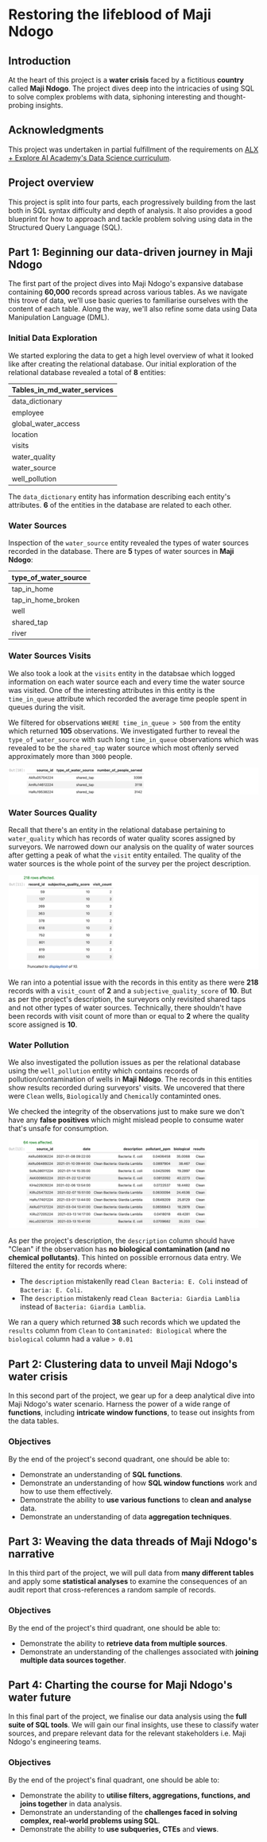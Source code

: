 # Restoring the lifeblood of Maji Ndogo
## Introduction
At the heart of this project is a **water crisis** faced by a fictitious **country** called **Maji Ndogo**. The project dives deep into the intricacies of using SQL to solve complex problems with data, siphoning interesting and thought-probing insights.

## Acknowledgments
This project was undertaken in partial fulfillment of the requirements on [ALX + Explore AI Academy's Data Science curriculum](https://www.explore.ai/learn/courses/data-science). 

## Project overview
This project is split into four parts, each progressively building from the last both in SQL syntax difficulty and depth of analysis. It also provides a good blueprint for how to approach and tackle problem solving using data in the Structured Query Language (SQL).

## Part 1: Beginning our data-driven journey in Maji Ndogo
The first part of the project dives into Maji Ndogo's expansive database containing **60,000** records spread across various tables. As we navigate this trove of data, we'll use basic queries to familiarise ourselves with the content of each table. Along the way, we'll also refine some data using Data Manipulation Language (DML).

### Initial Data Exploration
We started exploring the data to get a high level overview of what it looked like after creating the relational database. Our initial exploration of the relational database revealed a total of **8** entities:

| Tables_in_md_water_services |
| --------------------------- |
| data_dictionary                                        |
| employee                                               |
| global_water_access                                    |
| location                                               |
| visits                                                 |
| water_quality                                          |
| water_source                                           |
| well_pollution                                         |

The `data_dictionary` entity has information describing each entity's attributes. **6** of the entities in the database are related to each other.

### Water Sources
Inspection of the `water_source` entity revealed the types of water sources recorded in the database. There are **5** types of water sources in **Maji Ndogo**:

| type_of_water_source |
| -------------------- |
| tap_in_home                              |
| tap_in_home_broken                       |
| well                                     |
| shared_tap                               |
| river                                    |

### Water Sources Visits
We also took a look at the `visits` entity in the databsae which logged information on each water source each and every time the water source was visited. One of the interesting attributes in this entity is the `time_in_queue` attribute which recorded the average time people spent in queues during the visit.

We filtered for observations `WHERE time_in_queue > 500` from the entity which returned **105** observations. We investigated further to reveal the `type_of_water_source` with such long `time_in_queue` observations which was revealed to be the `shared_tap` water source which most oftenly served approximately more than `3000` people.

![shared taps](assets/shared_taps.png)

### Water Sources Quality
Recall that there's an entity in the relational database pertaining to `water_quality` which has records of water quality scores assigned by surveyors. We narrowed down our analysis on the quality of water sources after getting a peak of what the `visit` entity entailed. The quality of the water sources is the whole point of the survey per the project description.

![water quality](assets/water_quality.png)

We ran into a potential issue with the records in this entity as there were **218** records with a `visit_count` of **2** and a  `subjective_quality_score` of **10**. But as per the project's description, the surveyors only revisited shared taps and not other types of water sources. Technically, there shouldn't have been records with visit count of more than or equal to **2** where the quality score assigned is **10**.

### Water Pollution
We also investigated the pollution issues as per the relational database using the `well_pollution` entity which contains records of pollution/contamination of wells in **Maji Ndogo**. The records in this entities show results recorded during surveyors' visits. We uncovered that there were `Clean` wells, `Biological`ly and `Chemical`ly contaminted ones.

We checked the integrity of the observations just to make sure we don't have any **false positives** which might mislead people to consume water that's unsafe for consumption.

![well pollution](assets/well_pollution.png)

As per the project's description, the `description` column should have "Clean" if the observation has **no biological contamination (and no chemical pollutants)**. This hinted on possible errornous data entry. We filtered the entity for records where:

- The `description` mistakenlly read `Clean Bacteria: E. Coli` instead of `Bacteria: E. Coli`.
- The `description` mistakenly read `Clean Bacteria: Giardia Lamblia` instead of `Bacteria: Giardia Lamblia`.

We ran a query which returned **38** such records which we updated the `results` column from `Clean` to `Contaminated: Biological` where the `biological` column had a value `> 0.01`

## Part 2: Clustering data to unveil Maji Ndogo's water crisis
In this second part of the project, we gear up for a deep analytical dive into Maji Ndogo's water scenario. Harness the power of a wide range of **functions**, including **intricate window functions**, to tease out insights from the data tables.

### Objectives
By the end of the project's second quadrant, one should be able to:
- Demonstrate an understanding of **SQL functions**.
- Demonstrate an understanding of how **SQL window functions** work and how to use them effectively.
- Demonstrate the ability to **use various functions** to **clean and analyse** data.
- Demonstrate an understanding of data **aggregation techniques**.

## Part 3: Weaving the data threads of Maji Ndogo's narrative
In this third part of the project, we will pull data from **many different tables** and apply some **statistical analyses** to examine the consequences of an audit report that cross-references a random sample of records.

### Objectives
By the end of the project's third quadrant, one should be able to:
- Demonstrate the ability to **retrieve data from multiple sources**.
- Demonstrate an understanding of the challenges associated with **joining multiple data sources together**.

## Part 4: Charting the course for Maji Ndogo's water future
In this final part of the project, we finalise our data analysis using the **full suite of SQL tools**. We will gain our final insights, use these to classify water sources, and prepare relevant data for the relevant stakeholders i.e. Maji Ndogo's engineering teams.

### Objectives
By the end of the project's final quadrant, one should be able to:
- Demonstrate the ability to **utilise filters, aggregations, functions, and joins together** in data analysis.
- Demonstrate an understanding of the **challenges faced in solving complex, real-world problems using SQL**.
- Demonstrate the ability to **use subqueries, CTEs** and **views**.